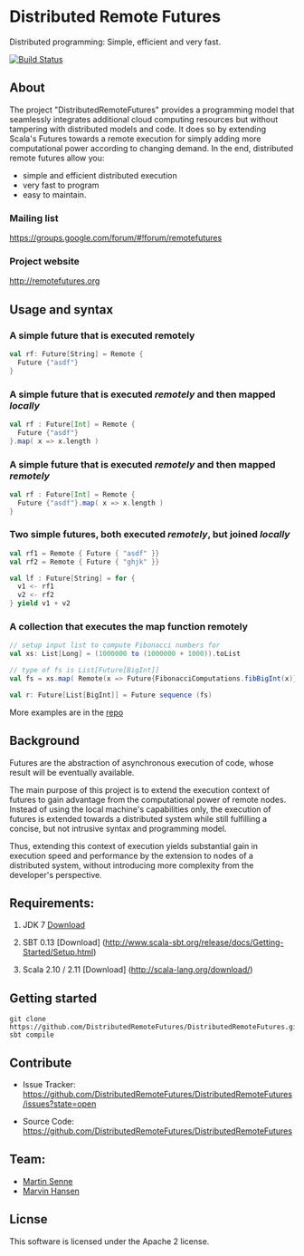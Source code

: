 # Distributed Remote Futures

Distributed programming: Simple, efficient and very fast.

<!-- [![Build Status](https://secure.travis-ci.org/scala/async.png)](http://travis-ci.org/scala/async) -->
[![Build Status](https://travis-ci.org/DistributedRemoteFutures/DistributedRemoteFutures.svg?branch=master)](https://travis-ci.org/DistributedRemoteFutures/DistributedRemoteFutures)


## About

The project "DistributedRemoteFutures" provides a programming model that seamlessly integrates additional cloud computing resources
but without tampering with distributed models and code. It does so by extending Scala's Futures towards a remote execution for simply
adding more computational power according to changing demand. In the end, distributed remote futures allow you:
- simple and efficient distributed execution
- very fast to program
- easy to maintain.
 
### Mailing list
https://groups.google.com/forum/#!forum/remotefutures
### Project website
http://remotefutures.org

## Usage and syntax

### A simple future that is executed remotely
```scala
val rf: Future[String] = Remote {
  Future {"asdf"}
}
```

### A simple future that is executed *remotely* and then mapped *locally*
```scala
val rf : Future[Int] = Remote {
  Future {"asdf"}
}.map( x => x.length )
```

### A simple future that is executed *remotely* and then mapped *remotely*
```scala
val rf : Future[Int] = Remote {
  Future {"asdf"}.map( x => x.length )
}
```

### Two simple futures, both executed *remotely*, but joined *locally*
```scala
val rf1 = Remote { Future { "asdf" }}
val rf2 = Remote { Future { "ghjk" }}

val lf : Future[String] = for {
  v1 <- rf1
  v2 <- rf2
} yield v1 + v2
```

### A collection that executes the map function remotely
```scala
// setup input list to compute Fibonacci numbers for
val xs: List[Long] = (1000000 to (1000000 + 1000)).toList

// type of fs is List[Future[BigInt]]
val fs = xs.map( Remote(x => Future{FibonacciComputations.fibBigInt(x)}) )

val r: Future[List[BigInt]] = Future sequence (fs)
```

More examples are in the [repo](https://github.com/DistributedRemoteFutures/DistributedRemoteFutures/tree/master/src/main/scala/org/remotefutures/examples)



## Background

Futures are the abstraction of asynchronous execution of code, whose result will be eventually available.

The main purpose of this project is to extend the execution context of futures to gain advantage from the computational power of remote nodes.
Instead of using the local machine's capabilities only, the execution of futures is extended towards a distributed system
while still fulfilling a concise, but not intrusive syntax and programming model.

Thus, extending this context of execution yields substantial gain in execution speed and performance
by the extension to nodes of a distributed system, without introducing more complexity from the developer's perspective.


Requirements:
--------

1) JDK 7 [Download](http://www.oracle.com/technetwork/java/javase/downloads/jdk7-downloads-1880260.html)

2) SBT 0.13 [Download] (http://www.scala-sbt.org/release/docs/Getting-Started/Setup.html)

3) Scala 2.10 / 2.11 [Download] (http://scala-lang.org/download/)



## Getting started

    git clone https://github.com/DistributedRemoteFutures/DistributedRemoteFutures.git
    sbt compile


## Contribute
- Issue Tracker: https://github.com/DistributedRemoteFutures/DistributedRemoteFutures/issues?state=open

- Source Code: https://github.com/DistributedRemoteFutures/DistributedRemoteFutures


## Team:
* [Martin Senne](https://github.com/MartinSenne/)
* [Marvin Hansen](https://github.com/marvin-hansen)


## Licnse

This software is licensed under the Apache 2 license.


